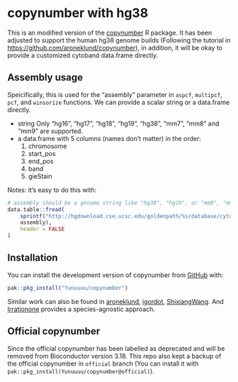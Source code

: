 
<!-- README.md is generated from README.Rmd. Please edit that file -->

# copynumber with hg38

This is an modified version of the
[copynumber](http://bioconductor.org/packages/release/bioc/html/copynumber.html)
R package. It has been adjusted to support the human hg38 genome builds
(Following the tutorial in <https://github.com/aroneklund/copynumber>),
in addition, it will be okay to provide a customized cytoband data.frame
directly.

## Assembly usage

Speicifically, this is used for the “assembly” parameter in `aspcf`,
`multipcf`, `pcf`, and `winsorize` functions. We can provide a scalar
string or a data.frame directly.

- string Only “hg16”, “hg17”, “hg18”, “hg19”, “hg38”, “mm7”, “mm8” and
  “mm9” are supported.
- a data.frame with 5 columns (names don’t matter) in the order:
  1.  chromosome
  2.  start_pos
  3.  end_pos
  4.  band
  5.  gieStain

Notes: it’s easy to do this with:

``` r
# assembly should be a genome string like "hg38", "hg19", or "mm9", "mm10".
data.table::fread(
    sprintf("http://hgdownload.cse.ucsc.edu/goldenpath/%s/database/cytoBand.txt.gz",
    assembly),
    header = FALSE
)
```

## Installation

You can install the development version of copynumber from
[GitHub](https://github.com/) with:

``` r
pak::pkg_install("Yunuuuu/copynumber")
```

Similar work can also be found in
[aroneklund](https://github.com/aroneklund/copynumber),
[igordot](https://github.com/igordot/copynumber),
[ShixiangWang](https://github.com/ShixiangWang/copynumber). And
[Irrationone](https://github.com/Irrationone/copynumber) provides a
species-agnostic approach.

## Official copynumber

Since the official copynumber has been labelled as deprecated and will
be removed from Bioconductor version 3.18. This repo also kept a backup
of the official copynumber in `official` branch (You can install it with
`pak::pkg_install(Yunuuuu/copynumber@official)`).

